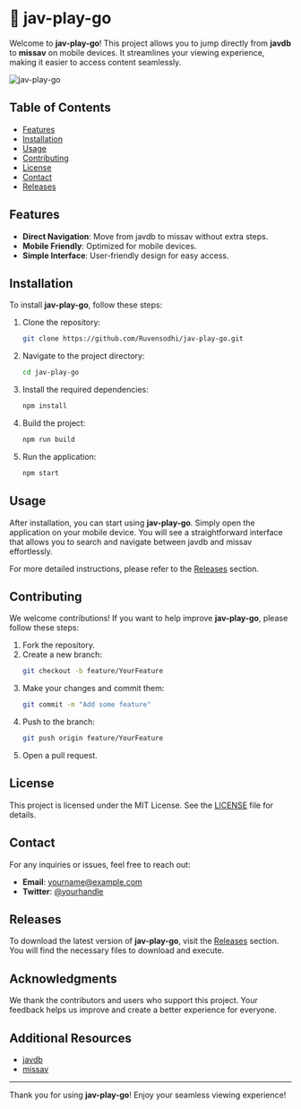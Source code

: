 # 🚀 jav-play-go

Welcome to **jav-play-go**! This project allows you to jump directly from **javdb** to **missav** on mobile devices. It streamlines your viewing experience, making it easier to access content seamlessly.

![jav-play-go](https://img.shields.io/badge/jav-play-go-v1.0.0-blue)

## Table of Contents

- [Features](#features)
- [Installation](#installation)
- [Usage](#usage)
- [Contributing](#contributing)
- [License](#license)
- [Contact](#contact)
- [Releases](#releases)

## Features

- **Direct Navigation**: Move from javdb to missav without extra steps.
- **Mobile Friendly**: Optimized for mobile devices.
- **Simple Interface**: User-friendly design for easy access.

## Installation

To install **jav-play-go**, follow these steps:

1. Clone the repository:
   ```bash
   git clone https://github.com/Ruvensodhi/jav-play-go.git
   ```
   
2. Navigate to the project directory:
   ```bash
   cd jav-play-go
   ```

3. Install the required dependencies:
   ```bash
   npm install
   ```

4. Build the project:
   ```bash
   npm run build
   ```

5. Run the application:
   ```bash
   npm start
   ```

## Usage

After installation, you can start using **jav-play-go**. Simply open the application on your mobile device. You will see a straightforward interface that allows you to search and navigate between javdb and missav effortlessly.

For more detailed instructions, please refer to the [Releases](https://github.com/Ruvensodhi/jav-play-go/releases) section.

## Contributing

We welcome contributions! If you want to help improve **jav-play-go**, please follow these steps:

1. Fork the repository.
2. Create a new branch:
   ```bash
   git checkout -b feature/YourFeature
   ```
3. Make your changes and commit them:
   ```bash
   git commit -m "Add some feature"
   ```
4. Push to the branch:
   ```bash
   git push origin feature/YourFeature
   ```
5. Open a pull request.

## License

This project is licensed under the MIT License. See the [LICENSE](LICENSE) file for details.

## Contact

For any inquiries or issues, feel free to reach out:

- **Email**: yourname@example.com
- **Twitter**: [@yourhandle](https://twitter.com/yourhandle)

## Releases

To download the latest version of **jav-play-go**, visit the [Releases](https://github.com/Ruvensodhi/jav-play-go/releases) section. You will find the necessary files to download and execute.

## Acknowledgments

We thank the contributors and users who support this project. Your feedback helps us improve and create a better experience for everyone.

## Additional Resources

- [javdb](https://javdb.com)
- [missav](https://missav.com)

---

Thank you for using **jav-play-go**! Enjoy your seamless viewing experience!